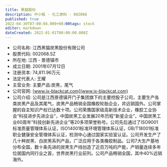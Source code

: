 ```yaml
---
title: 黑猫股份
description: 中小板 - 化工原料 - 002068
published: true
2022-04-30T07:00:04.000+08:00tags: stock
editor: markdown
dateCreated: 2022-01-01T00:00:00.000Z
---
```


- 公司名称: 江西黑猫炭黑股份有限公司
- 股票代码: 002068.SZ
- 所在地: 江西 - 景德镇市
- 成立日期: 2001年07月12日
- 注册资本: 74,811.96万元
- 法定代表人: 王耀
- 主营业务: 主要产品:炭黑，尾气
- 公司官网: [www.jx-blackcat.com](www.jx-blackcat.com)
- 公司介绍: 公司是江西景德镇开门子集团旗下的主要控股子公司，主要生产各类炭黑产品及其尾气，炭黑产品畅销全国橡胶轮胎企业，并远销国外。公司掌握的自主知识产权已达数十项。公司荣膺国家级高新技术企业，橡胶工业协会“科技进步先进企业”，中国炭黑工业发展20年历程“新星企业”，中国炭黑工业60周年“科技创新先进企业”等20多项荣誉称号。公司先后通过了ISO9001标准质量管理体系认证，ISO14001标准环境管理体系认证，GB/T18001标准职业健康安全管理体系认证，检测中心通过国家实验室认证。公司开发生产了几十种炭黑、白炭黑系列产品，广泛应用于各类橡胶制品。公司7大生产基地分布全国，数十条先进的炭黑生产线创造了近百万吨的产能，产销量连续多年位居国内同行业之首，世界炭黑行业前列。公司产品畅销全国，其中40%远销海外。


